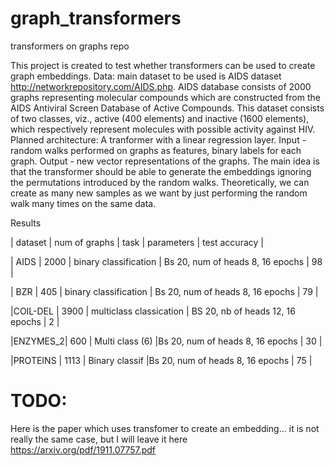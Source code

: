 # graph_transformers
transformers on graphs repo

This project is created to test whether transformers can be used to create graph embeddings.
Data: main dataset to be used is AIDS dataset http://networkrepository.com/AIDS.php.
AIDS database consists of 2000 graphs representing molecular compounds which are
constructed from the AIDS Antiviral Screen Database of Active Compounds. This dataset consists of two
classes, viz., active (400 elements) and inactive (1600 elements), which respectively represent molecules with
possible activity against HIV.
Planned architecture:
A tranformer with a linear regression layer.
Input - random walks performed on graphs as features, binary labels for each graph.
Output - new vector representations of the graphs. The main idea is that the transformer should be able to generate the embeddings 
ignoring the permutations introduced by the random walks. 
Theoretically, we can create as many new samples as we want by just performing the random walk many times on the same data.

Results 

| dataset | num of graphs |          task           |           parameters             | test accuracy  |

|  AIDS   |     2000      |  binary classification  | Bs 20, num of heads 8, 16 epochs |      98        |

|   BZR   |     405       |  binary classification  | Bs 20, num of heads 8, 16 epochs |      79        |

|COIL-DEL |    3900       | multiclass classication | BS 20, nb of heads 12, 16 epochs |       2        |

|ENZYMES_2|     600       |     Multi class (6)     |Bs 20, num of heads 8, 16 epochs  |       30       |

|PROTEINS |    1113       |     Binary classif      |Bs 20, num of heads 8, 16 epochs  |       75       |



# TODO: 
Here is the paper which uses transfomer to create an embedding... it is not really the same case, but I will leave it here
https://arxiv.org/pdf/1911.07757.pdf
